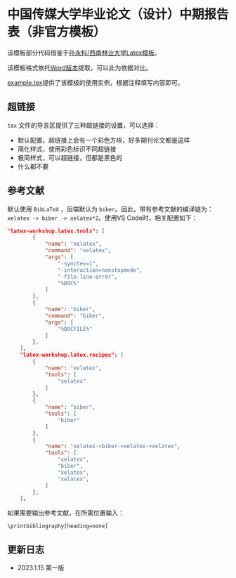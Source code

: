 # 中国传媒大学毕业论文（设计）中期报告表（非官方模板）

该模板部分代码借鉴于[孙永科/西南林业大学Latex模板](https://gitee.com/sunyongke/swfu-latex)。

该模板格式依托[Word版本](word/中国传媒大学毕业论文（设计）中期报告表-模板.docx)提取，可以此为依据对比。

[example.tex](example.tex)提供了该模板的使用实例，根据注释填写内容即可。

## 超链接

`tex` 文件的导言区提供了三种超链接的设置，可以选择：
* 默认配置，超链接上会有一个彩色方块，好多期刊论文都是这样
* 简化样式，使用彩色标识不同超链接
* 极简样式，可以超链接，但都是黑色的
* 什么都不要

## 参考文献

默认使用 `BibLaTeX` ，后端默认为 `biber`。因此，带有参考文献的编译链为：`xelatex -> biber -> xelatex*2`。使用VS Code时，相关配置如下：

```json
"latex-workshop.latex.tools": [
        {
            "name": "xelatex",
            "command": "xelatex",
            "args": [
                "-synctex=1",
                "-interaction=nonstopmode",
                "-file-line-error",
                "%DOC%"
            ]
        },
        {
            "name": "biber",
            "command": "biber",
            "args": [
                "%DOCFILE%"
            ]
        },
    ],
    "latex-workshop.latex.recipes": [
        {
            "name": "xelatex",
            "tools": [
                "xelatex"
            ]
        },
        {
            "name": "biber",
            "tools": [
                "biber"
            ]
        },
        {
            "name": "xelatex->biber->xelatex->xelatex",
            "tools": [
                "xelatex",
                "biber",
                "xelatex",
                "xelatex",
            ]
        },
    ],
```

如果需要输出参考文献，在所需位置输入：
```
\printbibliography[heading=none]
```

## 更新日志

* 2023.1.15 第一版